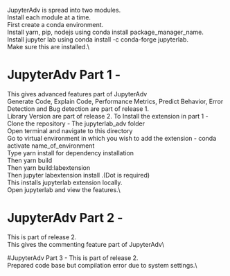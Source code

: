 JupyterAdv is spread into two modules.\
Install each module at a time.\
First create a conda environment.\
Install yarn, pip, nodejs using conda install package_manager_name.\
Install jupyter lab using conda install -c conda-forge jupyterlab.\
Make sure this are installed.\

# JupyterAdv Part 1 -
 This gives advanced features part of JupyterAdv\
 Generate Code, Explain Code, Performance Metrics, Predict Behavior, Error Detection and Bug detection are part of release 1.\
 Library Version are part of release 2.
 To Install the extension in part 1 -\
 Clone the repository - The jupyterlab_adv folder\
 Open terminal and navigate to this directory\
 Go to virtual environment in which you wish to add the extension - conda activate name_of_environment\
 Type yarn install for dependency installation\
 Then yarn build\
 Then yarn build:labextension\
 Then jupyter labextension install .(Dot is required)\
 This installs jupyterlab extension locally.\
 Open jupyterlab and view the features.\

# JupyterAdv Part 2 -
 This is part of release 2.\
 This gives the commenting feature part of JupyterAdv\

#JupyterAdv Part 3 -
 This is part of release 2.\
 Prepared code base but compilation error due to system settings.\
